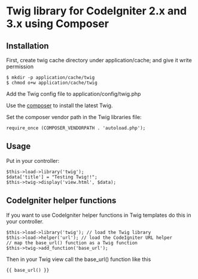 # Twig library for CodeIgniter 2.x and 3.x using Composer

## Installation

First, create twig cache directory under application/cache; and
give it write permission
	
    $ mkdir -p application/cache/twig
    $ chmod o+w application/cache/twig

Add the Twig config file to application/config/twig.php

Use the [composer](http://getcomposer.org) to install the latest Twig.

Set the composer vendor path in the Twig libraries file:

    require_once (COMPOSER_VENDORPATH . 'autoload.php');

## Usage

Put in your controller:

    $this->load->library('twig');
    $data['title'] = "Testing Twig!!";
    $this->twig->display('view.html', $data);
    
## CodeIgniter helper functions

If you want to use CodeIgniter helper functions in Twig templates do this in
your controller.

    $this->load->library('twig'); // load the Twig library
    $this->load->helper('url'); // load the CodeIgniter URL helper
    // map the base_url() function as a Twig function 
    $this->twig->add_function('base_url'); 

Then in your Twig view call the base_url() function like this

    {{ base_url() }}
